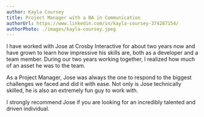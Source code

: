 ```yaml
---
author: Kayla Coursey
title: Project Manager with a BA in Communication
authorUrl: https://www.linkedin.com/in/kayla-coursey-374287154/
authorPhoto: ./images/kayla-coursey.jpeg
---
```

I have worked with Jose at Crosby Interactive for about two years now and have grown to learn how impressive his skills are, both as a developer and a team member. During our two years working together, I realized how much of an asset he was to the team.

As a Project Manager, Jose was always the one to respond to the biggest challenges we faced and did it with ease. Not only is Jose technically skilled, he is also an extremely fun guy to work with.

I strongly recommend Jose if you are looking for an incredibly talented and driven individual.
